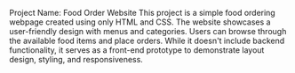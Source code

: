 Project Name: Food Order Website
This project is a simple food ordering webpage created using only HTML and CSS. The website showcases a user-friendly design with menus and categories. Users can browse through the available food items and place orders. While it doesn't include backend functionality, it serves as a front-end prototype to demonstrate layout design, styling, and responsiveness.
